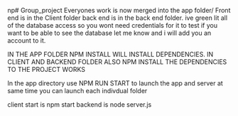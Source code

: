 np# Group_project
Everyones work is now merged into the app folder/
Front end is in the Client folder back end is in the back end folder.
ive green lit all of the database access so you wont need credentials for it to test if you want to be able to see the database
let me know and i will add you an account to it.


IN THE APP FOLDER NPM INSTALL WILL INSTALL DEPENDENCIES.
IN CLIENT AND BACKEND FOLDER ALSO NPM INSTALL THE DEPENDENCIES TO THE PROJECT WORKS

In the app directory use NPM RUN START to launch the app and server at same time
you can launch each indivdual folder

client start is npm start
backend is node server.js
